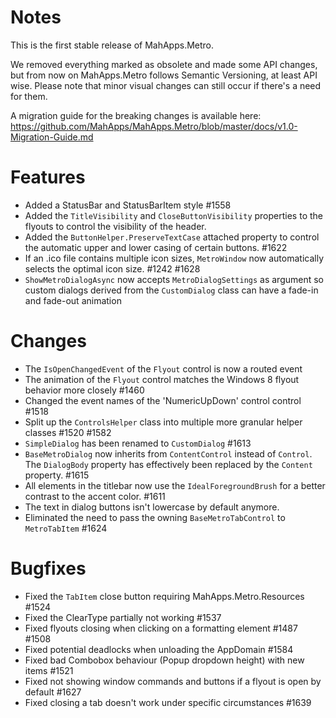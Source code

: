 # Notes

This is the first stable release of MahApps.Metro.

We removed everything marked as obsolete and made some API changes, but from now on MahApps.Metro follows Semantic Versioning, at least API wise. Please note that minor visual changes can still occur if there's a need for them.

A migration guide for the breaking changes is available here: https://github.com/MahApps/MahApps.Metro/blob/master/docs/v1.0-Migration-Guide.md

# Features

- Added a StatusBar and StatusBarItem style #1558
- Added the `TitleVisibility` and `CloseButtonVisibility` properties to the flyouts to control the visibility of the header.
- Added the `ButtonHelper.PreserveTextCase` attached property to control the automatic upper and lower casing of certain buttons. #1622
- If an .ico file contains multiple icon sizes, `MetroWindow` now automatically selects the optimal icon size. #1242 #1628
- `ShowMetroDialogAsync` now accepts `MetroDialogSettings` as argument so custom dialogs derived from the `CustomDialog` class can have a fade-in and fade-out animation

# Changes

- The `IsOpenChangedEvent` of the `Flyout` control is now a routed event
- The animation of the `Flyout` control matches the Windows 8 flyout behavior more closely #1460
- Changed the event names of the 'NumericUpDown' control control #1518
- Split up the `ControlsHelper` class into multiple more granular helper classes #1520 #1582
- `SimpleDialog` has been renamed to `CustomDialog` #1613
- `BaseMetroDialog` now inherits from `ContentControl` instead of `Control`. 
  The `DialogBody` property has effectively been replaced by the `Content` property. #1615
- All elements in the titlebar now use the `IdealForegroundBrush` for a better contrast to the accent color. #1611
- The text in dialog buttons isn't lowercase by default anymore.
- Eliminated the need to pass the owning `BaseMetroTabControl` to `MetroTabItem` #1624

# Bugfixes

- Fixed the `TabItem` close button requiring MahApps.Metro.Resources #1524
- Fixed the ClearType partially not working #1537
- Fixed flyouts closing when clicking on a formatting element #1487 #1508
- Fixed potential deadlocks when unloading the AppDomain #1584
- Fixed bad Combobox behaviour (Popup dropdown height) with new items #1521
- Fixed not showing window commands and buttons if a flyout is open by default #1627
- Fixed closing a tab doesn't work under specific circumstances #1639
